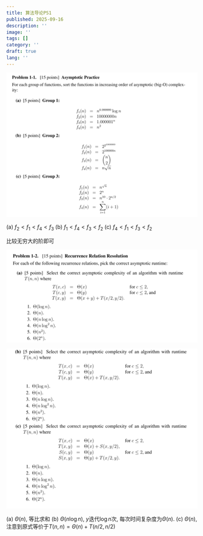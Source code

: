 ```yaml
---
title: 算法导论PS1
published: 2025-09-16
description: ''
image: ''
tags: []
category: ''
draft: true
lang: ''
---
```

![6.006PS1-1-1](./6.006photos/6.006PS1-1-1.png)

(a) $f_2 < f_1 < f_4 < f_3$
(b) $f_1 < f_4 < f_3 < f_2$
(c) $f_4 < f_1 < f_3 < f_2$

比较无穷大的阶即可

![6.006PS1-1-2](./6.006photos/6.006PS1-1-2.png)

![6.006PS1-1-2b](./6.006photos/6.006PS1-1-2b.png)

(a) $\Theta(n)$, 等比求和
(b) $\Theta(n\log n)$, $y$迭代$\log n$次, 每次时间复杂度为$\Theta (n)$.
(c) $\Theta(n)$, 注意到原式等价于$T(n, n) = \Theta (n) + T(n/2, n/2)$